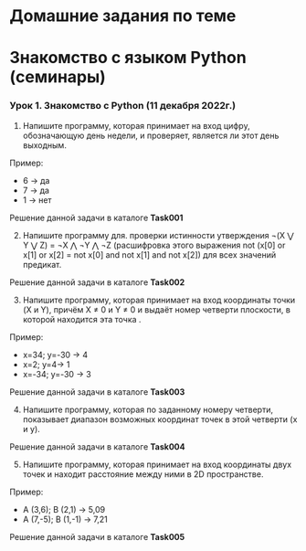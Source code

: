 # Домашние задания по теме #

# Знакомство с языком Python (семинары) #

### Урок 1. Знакомство с Python (11 декабря 2022г.) ###

1. Напишите программу, которая принимает на вход цифру, обозначающую день недели, и проверяет, является ли этот день выходным.

Пример:

* 6 -> да
* 7 -> да
* 1 -> нет

Решение данной задачи в каталоге **Task001**

2. Напишите программу для. проверки истинности утверждения ¬(X ⋁ Y ⋁ Z) = ¬X ⋀ ¬Y ⋀ ¬Z (расшифровка этого выражения not (x[0] or x[1] or x[2] = not x[0] and not x[1] and not x[2]) для всех значений предикат.

Решение данной задачи в каталоге **Task002**

3. Напишите программу, которая принимает на вход координаты точки (X и Y), причём X ≠ 0 и Y ≠ 0 и выдаёт номер четверти плоскости, в которой находится эта точка .

Пример:

* x=34; y=-30 -> 4
* x=2; y=4-> 1
* x=-34; y=-30 -> 3

Решение данной задачи в каталоге **Task003**

4. Напишите программу, которая по заданному номеру четверти, показывает диапазон возможных координат точек в этой четверти (x и y).

Решение данной задачи в каталоге **Task004**

5. Напишите программу, которая принимает на вход координаты двух точек и находит расстояние между ними в 2D пространстве.

Пример:

* A (3,6); B (2,1) -> 5,09
* A (7,-5); B (1,-1) -> 7,21

Решение данной задачи в каталоге **Task005**
